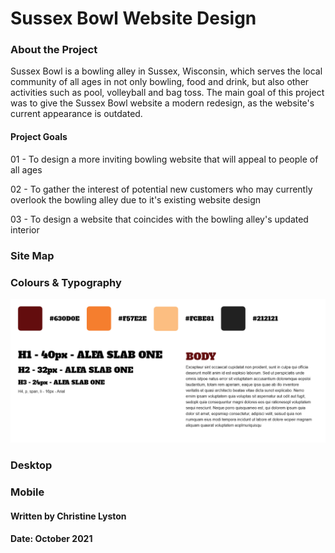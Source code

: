 # Sussex Bowl Website Design

### About the Project

Sussex Bowl is a bowling alley in Sussex, Wisconsin, which serves the local community of all ages in not only bowling, food and drink, but also other activities such as pool, volleyball and bag toss. The main goal of this project was to give the Sussex Bowl website a modern redesign, as the website's current appearance is outdated.

#### Project Goals

01 - To design a more inviting bowling website that will appeal to people of all ages

02 - To gather the interest of potential new customers who may currently overlook the bowling alley due to it's existing website design

03 - To design a website that coincides with the bowling alley's updated interior

### Site Map

### Colours & Typography

![](colours-typography.png)

### Desktop

### Mobile


#### Written by Christine Lyston
#### Date: October 2021